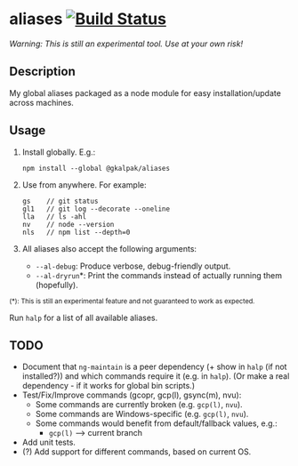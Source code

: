# aliases [![Build Status][build-status-image]][build-status]

_Warning:_
_This is still an experimental tool._
_Use at your own risk!_


## Description

My global aliases packaged as a node module for easy installation/update across machines.


## Usage

1. Install globally. E.g.:

    ```shell
    npm install --global @gkalpak/aliases
    ```

2. Use from anywhere. For example:

    ```shell
    gs    // git status
    gl1   // git log --decorate --oneline
    lla   // ls -ahl
    nv    // node --version
    nls   // npm list --depth=0
    ```

3. All aliases also accept the following arguments:
   - `--al-debug`: Produce verbose, debug-friendly output.
   - `--al-dryrun`*: Print the commands instead of actually running them (hopefully).

<sub>(*): This is still an experimental feature and not guaranteed to work as expected.</sub>

Run `halp` for a list of all available aliases.


## TODO

- Document that `ng-maintain` is a peer dependency (+ show in `halp` (if not installed?)) and
    which commands require it (e.g. in `halp`).
    (Or make a real dependency - if it works for global bin scripts.)
- Test/Fix/Improve commands (gcopr, gcp(l), gsync(m), nvu):
  - Some commands are currently broken (e.g. `gcp(l)`, `nvu`).
  - Some commands are Windows-specific (e.g. `gcp(l)`, `nvu`).
  - Some commands would benefit from default/fallback values, e.g.:
    - `gcp(l)` --> current branch
- Add unit tests.
- (?) Add support for different commands, based on current OS.


[build-status]: https://travis-ci.org/gkalpak/aliases
[build-status-image]: https://travis-ci.org/gkalpak/aliases.svg?branch=master
